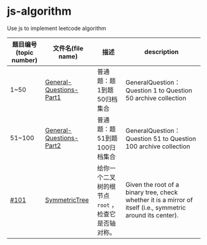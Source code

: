 # js-algorithm
Use js to implement leetcode algorithm

| 题目编号(topic number)                               | 文件名(file name)                                            | 描述                                                | description                                                  |
| ---------------------------------------------------- | ------------------------------------------------------------ | --------------------------------------------------- | ------------------------------------------------------------ |
| 1~50                                                 | [General-Questions-Part1](https://github.com/JunLiangWangX/js-algorithm/tree/main/General-Questions-Part1) | 普通题：题1到题50归档集合                           | GeneralQuestion：Question 1 to Question 50 archive collection |
| 51~100                                               | [General-Questions-Part2](https://github.com/JunLiangWangX/js-algorithm/tree/main/General-Questions-Part2) | 普通题：题51到题100归档集合                         | GeneralQuestion：Question 51 to Question 100 archive collection |
| [#101](https://leetcode.cn/problems/symmetric-tree/) | [SymmetricTree](https://github.com/JunLiangWangX/js-algorithm/blob/main/101.SymmetricTree.js) | 给你一个二叉树的根节点 `root` ， 检查它是否轴对称。 | Given the root of a binary tree, check whether it is a mirror of itself (i.e., symmetric around its center). |



